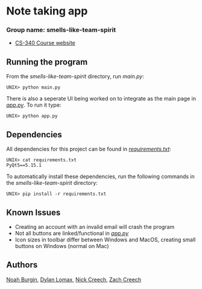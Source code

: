 # Note taking app
### Group name: smells-like-team-spirit
- [CS-340 Course website](http://web.eecs.utk.edu/courses/fall2020/cosc340/)

## Running the program
From the _smells-like-team-spirit_ directory, run _main.py_:

    UNIX> python main.py
    
There is also a seperate UI being worked on to integrate as the main page in _[app.py](app.py)_. To run it type:

    UNIX> python app.py

## Dependencies 
All dependencies for this project can be found in _[requirements.txt](requirements.txt)_:

```
UNIX> cat requirements.txt
PyQt5==5.15.1
```

To automatically install these dependencies, run the following commands in the _smells-like-team-spirit_ directory:

```
UNIX> pip install -r requirements.txt
```

## Known Issues
- Creating an account with an invalid email will crash the program
- Not all buttons are linked/functional in _[app.py](app.py)_
- Icon sizes in toolbar differ between Windows and MacOS, creating small buttons on Windows (normal on Mac)


## Authors
[Noah Burgin](https://github.com/UTK-CS340-Fall-2020/smells-like-team-spirit/issues?q=assignee%3Anoah-22+is%3Aopen),
[Dylan Lomax](https://github.com/UTK-CS340-Fall-2020/smells-like-team-spirit/issues?q=is%3Aopen+assignee%3AMaze-Mind),
[Nick Creech](https://github.com/UTK-CS340-Fall-2020/smells-like-team-spirit/issues?q=is%3Aopen+assignee%3Ancreech1),
[Zach Creech](https://github.com/UTK-CS340-Fall-2020/smells-like-team-spirit/issues?q=is%3Aopen+assignee%3Azach7creech)
